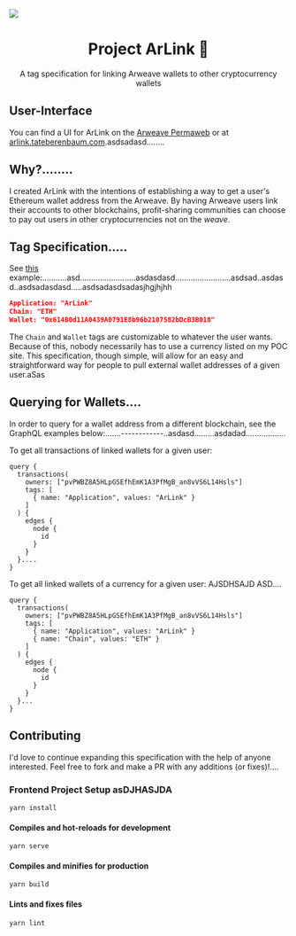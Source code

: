 <img src="https://hv4gxzchk24cqfezebn3ujjz6oy2kbtztv5vghn6kpbkjc3vg4rq.arweave.net/j4aZoqGl_74nkEfO7bZabRkat6NS88g1HQcO3OJmlMQ">
<h1 align="center">Project ArLink 🔗</h1>
<p align="center">A tag specification for linking Arweave wallets to other cryptocurrency wallets</p>

## User-Interface

You can find a UI for ArLink on the [Arweave Permaweb](https://arweave.net/CodqSDWXY5CALyMf9oFLCtTDRYdW4lV9X9O7j-73g1U) or at [arlink.tateberenbaum.com](https://arlink.tateberenbaum.com).asdsadasd........

## Why?........

I created ArLink with the intentions of establishing a way to get a user's Ethereum wallet address from the Arweave. By having Arweave users link their accounts to other blockchains, profit-sharing communities can choose to pay out users in other cryptocurrencies not on the *weave*.

## Tag Specification.....

See [this](https://viewblock.io/arweave/tx/keJVC7chkdE_NTQpiewwRJP7rom2DnQSNy9L3STNp_k) example:...........asd.........................asdasdasd.........................asdsad..asdasd..asdsadasdasd.....asdsadasdsadasjhgjhjhh
```json
Application: "ArLink"
Chain: "ETH"
Wallet: "0x614B0d11A0439A0791E8b96b2107582bDcB3B018"
```

The `Chain` and `Wallet` tags are customizable to whatever the user wants. Because of this, nobody necessarily has to use a currency listed on my POC site. This specification, though simple, will allow for an easy and straightforward way for people to pull external wallet addresses of a given user.aSas

## Querying for Wallets....

In order to query for a wallet address from a different blockchain, see the GraphQL examples below:.......------------..asdasd.........asdadad..................

To get all transactions of linked wallets for a given user:
```
query {
  transactions(
    owners: ["pvPWBZ8A5HLpGSEfhEmK1A3PfMgB_an8vVS6L14Hsls"]
    tags: [
      { name: "Application", values: "ArLink" }
    ]
  ) {
    edges {
      node {
        id
      }
    }
  }....
}
```

To get all linked wallets of a currency for a given user: AJSDHSAJD ASD....
```
query {
  transactions(
    owners: ["pvPWBZ8A5HLpGSEfhEmK1A3PfMgB_an8vVS6L14Hsls"]
    tags: [
      { name: "Application", values: "ArLink" }
      { name: "Chain", values: "ETH" }
    ]
  ) {
    edges {
      node {
        id
      }
    }
  }...
}
```

## Contributing

I'd love to continue expanding this specification with the help of anyone interested. Feel free to fork and make a PR with any additions (or fixes)!....

### Frontend Project Setup asDJHASJDA 
```
yarn install
```

#### Compiles and hot-reloads for development
```
yarn serve
```

#### Compiles and minifies for production
```
yarn build
```

#### Lints and fixes files
```
yarn lint
```

